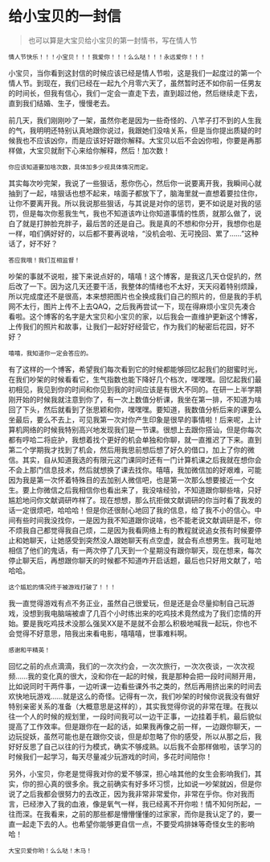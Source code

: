 


# 给小宝贝的一封信

>也可以算是大宝贝给小宝贝的第一封情书，写在情人节

	情人节快乐！！！小宝贝！！！我爱你！！！么么哒！！！永远爱你！！！
	

小宝贝，当你看到这封信的时候应该已经是情人节啦，这是我们一起度过的第一个情人节。到现在，我们已经在一起九个月零六天了，虽然暂时还不如你前一任男友的时间长，但我有信心，我们一定会一直走下去，直到超过他，然后继续走下去，直到我们结婚、生子，慢慢老去。

前几天，我们刚刚吵了一架，虽然你老是因为一些奇怪的、八竿子打不到的人生我的气，我明明还特别认真地跟你说过，我跟她们没啥关系，但是当你提出质疑的时候我也不应该凶你，而是应该好好跟你解释。大宝贝以后不会凶你啦，你要是再那样做，大宝贝就耐下心来给你解释，然后！加次数！

	你应该知道要加啥次数，具体加多少视具体情况而定。
	

其实每次吵完架，我说了一些狠话，惹你伤心，然后你一说要离开我，我瞬间心就抽到了一起，啥狠话也想不起来，啥面子都放下了，脑海里就一直想着要拉住你，让你不要离开我。所以我说那些狠话，与其说是对你的惩罚，更不如说是对我的惩罚，但是每次你惹我生气，我也不知道该咋让你知道事情的性质，就那么做了，说白了就是打肿脸充胖子，最后苦的还是自己。我是真的不想和你分开，我想你也是一样，咱们俩好好的，以后都不要再说啥，“没机会啦、无可挽回、累了……”这种话了，好不好？

	答应我哦！我们互相监督！

吵架的事就不说啦，接下来说点好的，嘻嘻！这个博客，是我这几天仓促扒的，然后改了一下。因为这几天还要干活，我整体的情绪也不太好，天天闷着特别烦躁，所以完成度还不是很高，本来想把图片也全换成我们自己的照片的，但是我的手机网不太行，图片上传不上去QAQ，之后我再尝试一下，现在得麻烦小宝贝先凑合看啦。这个博客的名字是大宝贝和小宝贝的家，以后我会一直维护更新这个博客，上传我们的照片和故事，让我们一起好好经营它，作为我们的秘密后花园，好不好？


	嘻嘻，我知道你一定会答应的。


有了这样的一个博客，希望我们每次看到它的时候都能够回忆起我们的甜蜜时光，在我们吵架的时候看看它，生气指数也能下降好几个档次，嘿嘿嘿。回忆起我们最初相见，我见到你的时间和你见到我的时间应该是有很大不同的。在研一上半学期刚开始的时候我就注意到你了，有一次上数值分析课，我坐在第一排，不知道为啥回了下头，然后就看到了张思颖和你，嘿嘿嘿。要知道，我数值分析后来的课要么坐最后，要么不去上，可见我第一次对你产生印象是很早的事情啦！后来呢，上计算机网络的时候我特别高兴地发现我们是一节课。很想上去跟你搭讪，但是你每次都有哼哈二将庇护，我想着找个更好的机会单独和你聊，就一直推迟了下来。直到第二个学期我才找到了机会，然后用我思前想后想了好久的借口，加上了你的微信。其实，自从知道我选的有限元这门课同时还有一门计算机课之后我就在想你会不会上那门信息技术，然后就想换了课去找你。嘻嘻，我加微信加的好艰难，可能因为我是第一次怀着特殊目的去加别人微信吧，也是第一次那么想要接近一个女生。要上你微信之后我相信你也看出来了，我没啥经验，不知道跟你聊些啥，只好尴尬地问你文献调研咋样了。现在想想，那么抗拒做文献调研的你当时看了我发的话一定很烦吧，哈哈哈！但是你还很耐心地回了我的信息，给了我不小的信心。中间有些时间我没找你，一是因为我不知道跟你说啥，也不能老说文献调研是不，你不烦我自己都觉得我自己烦，二是因为我看网络上有的教程就说追女孩有时候要停止和她聊天，让她感受到突然没人跟她聊天有点空虚，就会有点想男生。我可耻地相信了他们的鬼话，有一两次停了几天到一个星期没有跟你聊天，现在想来，每次停止聊天后，再想跟你聊天的时候都不知道咋开启话题，最后也只好用文献了，哈哈哈。

	这个尴尬的情况终于被游戏打破了！！！

我一直觉得游戏有点不务正业，虽然自己很爱玩，但是还是会尽量抑制自己玩游戏，没想到我电脑端被虐了几百个小时练出来的吃鸡技术竟然成为了我们恋情的开始。要是我吃鸡技术没那么强吴XX是不是就不会那么积极地喊我一起玩，你也不会觉得不好意思，陪我出来看电影，嘻嘻嘻，世事难料啊。

	感谢和平精英！
	
回忆之前的点点滴滴，我们的一次次约会，一次次旅行，一次次夜谈，一次次视频……我的变化真的很大，没和你在一起的时候，我是那种会把一段时间掰开用，比如说同时干两件事，一边听课一边看些课外书之类的，然后再用挤出来的时间去欢快地玩游戏……就是这么的奇怪。记得有一次，我们吵架的时候你说我没有做好特别亲密关系的准备（大概意思是这样的），其实我觉得你说的非常在理。在我以往一个人的时候的规划里，一段时间我可以一边干正事，一边挂着手机，最后貌似提高了工作效率。但是跟你在一起的话，如果我再像之前一样，一边跟你聊天，一边玩捉妖，虽然可能也是在跟你交谈，但是却忽略了你的感受，所以从那之后，我好好反思了自己以往的行为模式，确实不够成熟。以后我不会那样做啦，该学习的时候我们一起学习，每天尽量减少玩游戏的时间，多花时间陪你！

另外，小宝贝，你老是觉得我对你的爱不够深，担心啥其他的女生会影响我们，其实，你的担心真的很多余。我之前确实有好多坏习惯，比如说一吵架就凶，但是你说了之后我都会很努力的去改正，因为我非常非常爱你，非常在乎你。你对我而言，已经渗入了我的血液，像是氧气一样，我已经离不开你啦！情不知何所起，一往而深。在我看来，之前的那些都是懵懵懂懂的过家家，而你是我认定了的，要一直一起走下去的人。也希望你能够更自信一点，不要受鸡排妹等奇怪女生的影响哈！

	大宝贝爱你哟！么么哒！木马！





